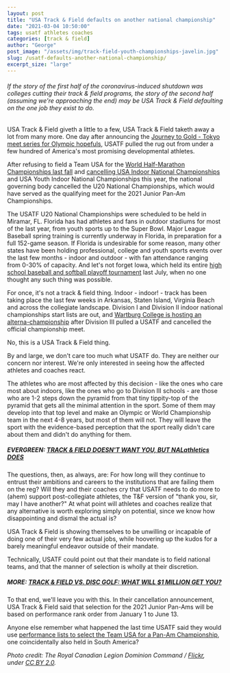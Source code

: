 ```yaml
---
layout: post
title: "USA Track & Field defaults on another national championship"
date: "2021-03-04 10:50:00"
tags: usatf athletes coaches
categories: [track & field]
author: "George"
post_image: "/assets/img/track-field-youth-championships-javelin.jpg"
slug: /usatf-defaults-another-national-championship/
excerpt_size: "large"
---
```


<h6>If the story of the first half of the coronavirus-induced shutdown was colleges cutting their track & field programs, the story of the second half (assuming we're approaching the end) may be USA Track & Field defaulting on the one job they exist to do.</h6>

USA Track & Field giveth a little to a few, USA Track & Field taketh away a lot from many more. One day after announcing the [Journey to Gold - Tokyo meet series for Olympic hopefuls](https://nalathletics.com/blog/2021/03/03/track-field-vs-disc-golf), USATF pulled the rug out from under a few hundred of America's most promising developmental athletes.

After refusing to field a Team USA for the [World Half-Marathon Championships last fall](https://nalathletics.com/blog/2020/09/12/usatf-2020-world-half-marathon-championship) and [cancelling USA Indoor National Championships](https://nalathletics.com/blog/2021/01/18/indoor-national-track-and-field-championships-cancellation-reaction) and USA Youth Indoor National Championships this year, the national governing body cancelled the U20 National Championships, which would have served as the qualifying meet for the 2021 Junior Pan-Am Championships.

The USATF U20 National Championships were scheduled to be held in Miramar, FL. Florida has had athletes and fans in outdoor stadiums for most of the last year, from youth sports up to the Super Bowl. Major League Baseball spring training is currently underway in Florida, in preparation for a full 152-game season. If Florida is undesirable for some reason, many other states have been holding professional, college and youth sports events over the last few months - indoor and outdoor - with fan attendance ranging from 0-30% of capacity. And let's not forget Iowa, which held its entire [high school baseball and softball playoff tournament](https://www.outkick.com/iowa-high-school-baseball-state-tournament-ends-with-attendance-up-titles-awarded/) last July, when no one thought any such thing was possible.

For once, it's not a track & field thing. Indoor - indoor! - track has been taking place the last few weeks in Arkansas, Staten Island, Virginia Beach and across the collegiate landscape. Division I and Division II indoor national championships start lists are out, and [Wartburg College is hosting an alterna-championship](https://go-knights.net/news/2021/2/12/wartburg-to-host-2021-diii-elite-indoor-track-field-championships.aspx) after Division III pulled a USATF and cancelled the official championship meet.

No, this is a USA Track & Field thing.

By and large, we don't care too much what USATF do. They are neither our concern nor interest. We're only interested in seeing how the affected athletes and coaches react.

The athletes who are most affected by this decision - like the ones who care most about indoors, like the ones who go to Division III schools - are those who are 1-2 steps down the pyramid from that tiny tippity-top of the pyramid that gets all the minimal attention in the sport. Some of them may develop into that top level and make an Olympic or World Championship team in the next 4-8 years, but most of them will not. They will leave the sport with the evidence-based perception that the sport really didn't care about them and didn't do anything for them.

##### EVERGREEN: [TRACK & FIELD DOESN'T WANT YOU, BUT NALathletics DOES](https://nalathletics.com/blog/2020/03/30/athletics-wants-more-athletes)

The questions, then, as always, are: For how long will they continue to entrust their ambitions and careers to the institutions that are failing them on the reg? Will they and their coaches cry that USATF needs to do more to (ahem) support post-collegiate athletes, the T&F version of "thank you, sir, may I have another?" At what point will athletes and coaches realize that any alternative is worth exploring simply on potential, since we know how disappointing and dismal the actual is?

USA Track & Field is showing themselves to be unwilling or incapable of doing one of their very few actual jobs, while hoovering up the kudos for a barely meaningful endeavor outside of their mandate.

Technically, USATF could point out that their mandate is to field national teams, and that the manner of selection is wholly at their discretion.

##### MORE: [TRACK & FIELD VS. DISC GOLF: WHAT WILL $1 MILLION GET YOU?](https://nalathletics.com/blog/2021/03/03/track-field-vs-disc-golf)

To that end, we'll leave you with this. In their cancellation announcement, USA Track & Field said that selection for the 2021 Junior Pan-Ams will be based on performance rank order from January 1 to June 13.

Anyone else remember what happened the last time USATF said they would use [performance lists to select the Team USA for a Pan-Am Championship](https://www.letsrun.com/news/2019/07/usatf-ordered-to-re-pick-entire-2019-pan-am-games-team-based-on-2019-comprehensive-list/), one coincidentally also held in South America?

<em>Photo credit: The Royal Canadian Legion Dominion Command / [Flickr](https://flic.kr/p/g97mD1), under [CC BY 2.0](https://creativecommons.org/licenses/by/2.0/).</em>
